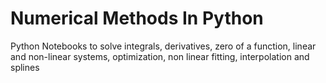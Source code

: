 # Numerical Methods In Python
Python Notebooks to solve integrals, derivatives, zero of a function, linear and non-linear systems, optimization, non linear fitting, interpolation and splines
